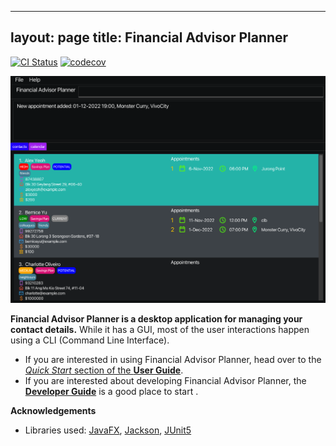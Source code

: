
---
layout: page
title: Financial Advisor Planner
---

[![CI Status](https://github.com/se-edu/addressbook-level3/workflows/Java%20CI/badge.svg)](https://github.com/AY2223S1-CS2103T-W09-2/tp/actions)
[![codecov](https://codecov.io/gh/AY2223S1-CS2103T-W09-2/tp/branch/master/graph/badge.svg?token=UFZ3FQBSRS)](https://codecov.io/gh/AY2223S1-CS2103T-W09-2/tp)


![Ui](images/Ui.png)

**Financial Advisor Planner is a desktop application for managing your contact details.** While it has a GUI, most of the user interactions happen using a CLI (Command Line Interface).

* If you are interested in using Financial Advisor Planner, head over to the [_Quick Start_ section of the **User Guide**](https://ay2223s1-cs2103t-w09-2.github.io/tp/UserGuide.html#quick-start).
* If you are interested about developing Financial Advisor Planner, the [**Developer Guide**](https://ay2223s1-cs2103t-w09-2.github.io/tp/DeveloperGuide.html) is a good place to start .


**Acknowledgements**

* Libraries used: [JavaFX](https://openjfx.io/), [Jackson](https://github.com/FasterXML/jackson), [JUnit5](https://github.com/junit-team/junit5)
